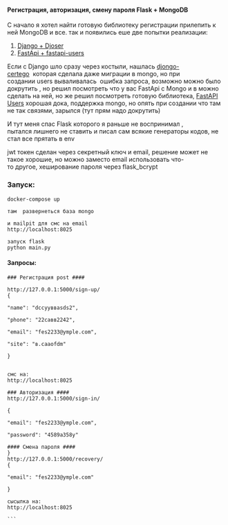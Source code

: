 #### Регистрация, авторизация, смену пароля Flask + MongoDB  
  
С начало я хотел найти готовую библиотеку регистрации прилепить к ней MongoDB и все.
так и появились еше две попытки реализации:  
1. [Django + Djoser](https://github.com/Not-user-1984/auth_django_mangodb)  
2. [FastApi + fastapi-users](https://github.com/Not-user-1984/FastAPI_auth_mongodb/tree/main)  
  
Если с Django шло сразу через костыли, нашлась [djongo-certego](https://pypi.org/project/djongo-certego/)  которая сделала даже миграции в mongo, но при создании users вываливалась  ошибка запроса, возможно можно было докрутить , но решил посмотреть что у вас FastApi c Mongo и в можно сделать на ней, но же решил посмотреть готовую библиотека, [FastAPI Users](https://fastapi-users.github.io/fastapi-users/12.1/configuration/databases/beanie/) хорошая дока, поддержка mongo, но опять при создании что там не так связями, зарылся (тут прям надо докрутить)  
  
И тут меня спас Flask которого я раньше не воспринимал ,  
пытался лишнего не ставить и писал сам всякие генераторы кодов, не стал все прятать в env  
  
jwt токен сделан через секретный ключ и email, решение может не такое хорошие, но можно заместо email использовать что-то другое, хеширование пароля через flask_bcrypt
### Запуск:

```
docker-compose up

там  развернеться база mongo 

и mailpit для смс на email
http://localhost:8025

запуск flask
python main.py

```

#### Запросы:

``` 
### Регистрация post ####

http://127.0.0.1:5000/sign-up/
{

"name": "dccууввasds2",

"phone": "22caвв2242",

"email": "fes2233@уmple.com",

"site": "в.caaofdm"

}


cмс на:
http://localhost:8025
```
```
### Aвторизация ####
http://127.0.0.1:5000/sign-in/

{

"email": "fes2233@уmple.com",

"password": "4589a358y"

```
````
#### Смена пароля ####
}
http://127.0.0.1:5000/recovery/
{

"email": "fes2233@уmple.com"

}

cысылка на:
http://localhost:8025

```
